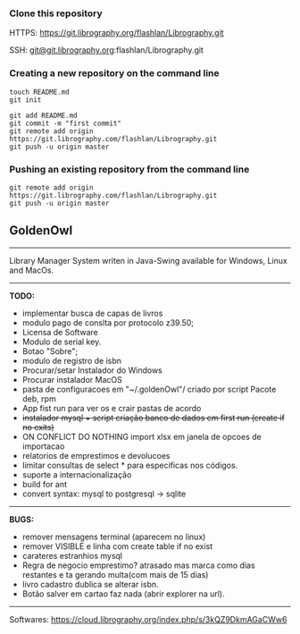 ### Clone this repository 

HTTPS: https://git.librography.org/flashlan/Librography.git

SSH: git@git.librography.org:flashlan/Librography.git



### Creating a new repository on the command line

```
touch README.md
git init

git add README.md
git commit -m "first commit"
git remote add origin https://git.librography.com/flashlan/Librography.git
git push -u origin master
```

### Pushing an existing repository from the command line

```
git remote add origin https://git.librography.com/flashlan/Librography.git
git push -u origin master
```

## GoldenOwl

---------

Library Manager System writen in Java-Swing available for Windows, Linux and MacOs.

-------

**TODO:**

* implementar busca de capas de livros
* modulo pago de conslta por protocolo z39.50;
* Licensa de Software
* Modulo de serial key. 
* Botao "Sobre";
* modulo  de registro de isbn
* Procurar/setar	Instalador do Windows
* Procurar instalador MacOS
* pasta de configuracoes em "~/.goldenOwl"/ criado por script Pacote deb, rpm
* App fist run para ver os e crair pastas de acordo
* ~~instalador mysql + script criação banco de dados em first run (create if no exits)~~
* ON CONFLICT DO NOTHING import xlsx em janela de opcoes  de importacao
* relatorios de emprestimos e devolucoes
* limitar consultas de select * para especificas nos códigos.
* suporte a internacionalização
* build for ant
* convert syntax: mysql to postgresql -> sqlite

---
**BUGS:**

* remover mensagens terminal (aparecem no linux)
* remover VISIBLE e linha com create table if no exist
* carateres estranhios mysql
* Regra de negocio emprestimo? atrasado mas marca como dias restantes e ta gerando multa(com mais de 15 dias)
* livro cadastro dublica se alterar isbn.
* Botão salver em cartao faz nada (abrir explorer na url).

---
Softwares:
https://cloud.librography.org/index.php/s/3kQZ9DkmAGaCWw6

